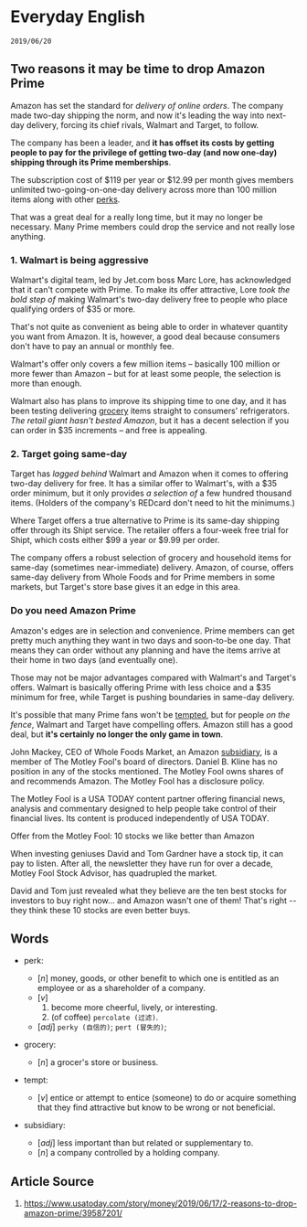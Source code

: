 Everyday English
===

`2019/06/20`

Two reasons it may be time to drop Amazon Prime
---

Amazon has set the standard for *delivery of online orders*. The company made two-day shipping the norm, and now it's leading the way into next-day delivery, forcing its chief rivals, Walmart and Target, to follow.

The company has been a leader, and **it has offset its costs by getting people to pay for the privilege of getting two-day (and now one-day) shipping through its Prime memberships**.

The subscription cost of $119 per year or $12.99 per month gives members unlimited two-going-on-one-day delivery across more than 100 million items along with other [perks](#perk).

That was a great deal for a really long time, but it may no longer be necessary. Many Prime members could drop the service and not really lose anything.

### 1. Walmart is being aggressive

Walmart's digital team, led by Jet.com boss Marc Lore, has acknowledged that it can't compete with Prime. To make its offer attractive, Lore *took the bold step of* making Walmart's two-day delivery free to people who place qualifying orders of $35 or more.

That's not quite as convenient as being able to order in whatever quantity you want from Amazon. It is, however, a good deal because consumers don't have to pay an annual or monthly fee.

Walmart's offer only covers a few million items – basically 100 million or more fewer than Amazon – but for at least some people, the selection is more than enough.

Walmart also has plans to improve its shipping time to one day, and it has been testing delivering [grocery](#grocery) items straight to consumers' refrigerators. *The retail giant hasn't bested Amazon*, but it has a decent selection if you can order in $35 increments – and free is appealing.

### 2. Target going same-day

Target has *lagged behind* Walmart and Amazon when it comes to offering two-day delivery for free. It has a similar offer to Walmart's, with a $35 order minimum, but it only provides *a selection of* a few hundred thousand items. (Holders of the company's REDcard don't need to hit the minimums.)

Where Target offers a true alternative to Prime is its same-day shipping offer through its Shipt service. The retailer offers a four-week free trial for Shipt, which costs either $99 a year or $9.99 per order.

The company offers a robust selection of grocery and household items for same-day (sometimes near-immediate) delivery. Amazon, of course, offers same-day delivery from Whole Foods and for Prime members in some markets, but Target's store base gives it an edge in this area.

### Do you need Amazon Prime

Amazon's edges are in selection and convenience. Prime members can get pretty much anything they want in two days and soon-to-be one day. That means they can order without any planning and have the items arrive at their home in two days (and eventually one).

Those may not be major advantages compared with Walmart's and Target's offers. Walmart is basically offering Prime with less choice and a $35 minimum for free, while Target is pushing boundaries in same-day delivery.

It's possible that many Prime fans won't be [tempted](#tempt), but for people *on the fence*, Walmart and Target have compelling offers. Amazon still has a good deal, but **it's certainly no longer the only game in town**.

John Mackey, CEO of Whole Foods Market, an Amazon [subsidiary](#subsidiary), is a member of The Motley Fool's board of directors. Daniel B. Kline has no position in any of the stocks mentioned. The Motley Fool owns shares of and recommends Amazon. The Motley Fool has a disclosure policy.

The Motley Fool is a USA TODAY content partner offering financial news, analysis and commentary designed to help people take control of their financial lives. Its content is produced independently of USA TODAY.

Offer from the Motley Fool: 10 stocks we like better than Amazon

When investing geniuses David and Tom Gardner have a stock tip, it can pay to listen. After all, the newsletter they have run for over a decade, Motley Fool Stock Advisor, has quadrupled the market.

David and Tom just revealed what they believe are the ten best stocks for investors to buy right now... and Amazon wasn't one of them! That's right -- they think these 10 stocks are even better buys.

Words
---

* <span id='perk'>perk</span>:
  * [_n_] money, goods, or other benefit to which one is entitled as an employee or as a shareholder of a company.
  * [_v_]
    1. become more cheerful, lively, or interesting.
    1. (of coffee) `percolate (过滤)`.
  * [_adj_] `perky (自信的)`; `pert (冒失的)`;

* <span id='grocery'>grocery</span>:
  * [_n_] a grocer's store or business.

* <span id='tempt'>tempt</span>:
  * [_v_] entice or attempt to entice (someone) to do or acquire something that they find attractive but know to be wrong or not beneficial.

* <span id='subsidiary'>subsidiary</span>:
  * [_adj_] less important than but related or supplementary to.
  * [_n_] a company controlled by a holding company.

Article Source
---

1. <https://www.usatoday.com/story/money/2019/06/17/2-reasons-to-drop-amazon-prime/39587201/>
